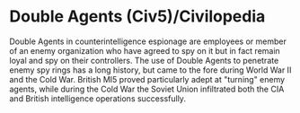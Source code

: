 # Double Agents (Civ5)/Civilopedia

Double Agents in counterintelligence espionage are employees or member of an enemy organization who have agreed to spy on it but in fact remain loyal and spy on their controllers. The use of Double Agents to penetrate enemy spy rings has a long history, but came to the fore during World War II and the Cold War. British MI5 proved particularly adept at "turning" enemy agents, while during the Cold War the Soviet Union infiltrated both the CIA and British intelligence operations successfully.